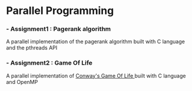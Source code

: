 <h1>Parallel Programming</h1>

<h3>- Assignment1 : Pagerank algorithm</h3>
<p>A parallel implementation of the pagerank algorithm built with C language and the pthreads API</p>

<h3>- Assignment2 : Game Of Life</h3>
<p>A parallel implementation of <a href="https://en.wikipedia.org/wiki/Conway%27s_Game_of_Life">Conway's Game Of Life </a> built with C language and OpenMP</p>

